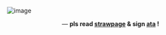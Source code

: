  ⠀  ⠀  ⠀  ⠀  ⠀![image](https://biscuit2.crd.co/assets/images/gallery07/4024b91d.gif?v=417d2f39)
 
 ⠀  ⠀  ⠀  ⠀  ⠀  ⠀  ⠀  ⠀  ⠀  ⠀ ⠀  ⠀   ⠀ ⠀— **pls read [strawpage](https://chailatte.straw.page) & sign [ata](https://melomanie.atabook.org/) !**
